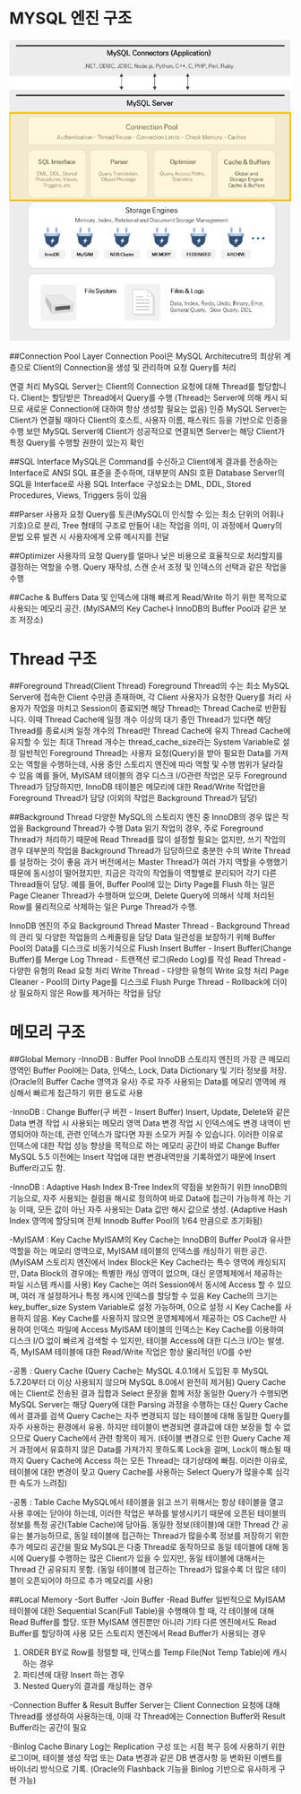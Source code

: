 # MYSQL 엔진 구조
![structer](./image/struc.PNG)

##Connection Pool Layer
Connection Pool은 MySQL Architecutre의 최상위 계층으로 Client의 Connection을 생성 및 관리하며 요청 Query를 처리

 연결 처리
  MySQL Server는 Client의 Connection 요청에 대해 Thread를 할당합니다. Client는 할당받은 Thread에서 Query를 수행
  (Thread는 Server에 의해 캐시 되므로 새로운 Connection에 대하여 항상 생성할 필요는 없음)
 인증
  MySQL Server는 Client가 연결될 때마다 Client의 호스트, 사용자 이름, 패스워드 등을 기반으로 인증을 수행
 보안
  MySQL Server에 Client가 성공적으로 연결되면 Server는 해당 Client가 특정 Query를 수행할 권한이 있는지 확인
 
##SQL Interface
MySQL은 Command를 수신하고 Client에게 결과를 전송하는 Interface로 ANSI SQL 표준을 준수하며, 대부분의 ANSI 호환 Database Server의 SQL을 Interface로 사용
SQL Interface 구성요소는 DML, DDL, Stored Procedures, Views, Triggers 등이 있음

##Parser
 사용자 요청 Query를 토큰(MySQL이 인식할 수 있는 최소 단위의 어휘나 기호)으로 분리, Tree 형태의 구조로 만들어 내는 작업을 의미, 이 과정에서 Query의 문법 오류 발견 시 사용자에게 오류 메시지를 전달

##Optimizer
 사용자의 요청 Query를 얼마나 낮은 비용으로 효율적으로 처리할지를 결정하는 역할을 수행. Query 재작성, 스캔 순서 조정 및 인덱스의 선택과 같은 작업을 수행

##Cache & Buffers
 Data 및 인덱스에 대해 빠르게 Read/Write 하기 위한 목적으로 사용되는 메모리 공간. (MyISAM의 Key Cache나 InnoDB의 Buffer Pool과 같은 보조 저장소)

# Thread 구조

##Foreground Thread(Client Thread)
 Foreground Thread의 수는 최소 MySQL Server에 접속한 Client 수만큼 존재하며, 각 Client 사용자가 요청한 Query를 처리
 사용자가 작업을 마치고 Session이 종료되면 해당 Thread는 Thread Cache로 반환됩니다. 이때 Thread Cache에 일정 개수 이상의 대기 중인 Thread가 있다면 해당 Thread를 종료시켜 일정 개수의 Thread만 Thread Cache에 유지
 Thread Cache에 유지할 수 있는 최대 Thread 개수는 thread_cache_size라는 System Variable로 설정
 일반적인 Foreground Thread는 사용자 요청(Query)을 받아 필요한 Data를 가져오는 역할을 수행하는데, 사용 중인 스토리지 엔진에 따라 역할 및 수행 범위가 달라질 수 있음
 예를 들어, MyISAM 테이블의 경우 디스크 I/O관련 작업은 모두 Foreground Thread가 담당하지만, InnoDB 테이블은 메모리에 대한 Read/Write 작업만을 Foreground Thread가 담당
 (이외의 작업은 Background Thread가 담당)

##Background Thread
 다양한 MySQL의 스토리지 엔진 중 InnoDB의 경우 많은 작업을 Background Thread가 수행
 Data 읽기 작업의 경우, 주로 Foreground Thread가 처리하기 때문에 Read Thread를 많이 설정할 필요는 없지만, 쓰기 작업의 경우 대부분의 작업을 Background Thread가 담당하므로 충분한 수의 Write Thread를 설정하는 것이 좋음
 과거 버전에서는 Master Thread가 여러 가지 역할을 수행했기 때문에 동시성이 떨어졌지만, 지금은 각각의 작업들이 역할별로 분리되어 각기 다른 Thread들이 담당. 
 예를 들어, Buffer Pool에 있는 Dirty Page를 Flush 하는 일은 Page Cleaner Thread가 수행하며 있으며, Delete Query에 의해서 삭제 처리된 Row를 물리적으로 삭제하는 일은 Purge Thread가 수행.

InnoDB 엔진의 주요 Background Thread
Master Thread	-  Background Thread의 관리 및 다양한 작업들의 스케줄링을 담당
                 Data 일관성을 보장하기 위해 Buffer Pool의 Data를 디스크로 비동기식으로 Flush
Insert Buffer -	Insert Buffer(Change Buffer)를 Merge
Log Thread	-	트랜잭션 로그(Redo Log)를 작성
Read Thread	-	다양한 유형의 Read 요청 처리
Write Thread	-	다양한 유형의 Write 요청 처리
Page Cleaner - Pool의 Dirty Page를 디스크로 Flush
Purge Thread	-	Rollback에 더이상 필요하지 않은 Row를 제거하는 작업을 담당

# 메모리 구조

##Global Memory
-InnoDB : Buffer Pool
 InnoDB 스토리지 엔진의 가장 큰 메모리 영역인 Buffer Pool에는 Data, 인덱스, Lock, Data Dictionary 및 기타 정보를 저장. (Oracle의 Buffer Cache 영역과 유사)
 주로 자주 사용되는 Data를 메모리 영역에 캐싱해서 빠르게 접근하기 위한 용도로 사용

-InnoDB : Change Buffer(구 버전 - Insert Buffer)
Insert, Update, Delete와 같은 Data 변경 작업 시 사용되는 메모리 영역
Data 변경 작업 시 인덱스에도 변경 내역이 반영되어야 하는데, 관련 인덱스가 많다면 자원 소모가 커질 수 있습니다. 이러한 이유로 인덱스에 대한 작업 성능 향상을 목적으로 하는 메모리 공간이 바로 Change Buffer
MySQL 5.5 이전에는 Insert 작업에 대한 변경내역만을 기록하였기 때문에 Insert Buffer라고도 함.

-InnoDB : Adaptive Hash Index
B-Tree Index의 약점을 보완하기 위한 InnoDB의 기능으로, 자주 사용되는 컬럼을 해시로 정의하여 바로 Data에 접근이 가능하게 하는 기능
이때, 모든 값이 아닌 자주 사용되는 Data 값만 해시 값으로 생성. (Adaptive Hash Index 영역에 할당되며 전체 Innodb Buffer Pool의 1/64 만큼으로 초기화됨)

-MyISAM : Key Cache
MyISAM의 Key Cache는 InnoDB의 Buffer Pool과 유사한 역할을 하는 메모리 영역으로, MyISAM 테이블의 인덱스를 캐싱하기 위한 공간. 
(MyISAM 스토리지 엔진에서 Index Block은 Key Cache라는 특수 영역에 캐싱되지만, Data Block의 경우에는 특별한 캐싱 영역이 없으며, 대신 운영체제에서 제공하는 파일 시스템 캐시를 사용)
Key Cache는 여러 Session에서 동시에 Access 할 수 있으며, 여러 개 설정하거나 특정 캐시에 인덱스를 할당할 수 있음
Key Cache의 크기는 key_buffer_size System Variable로 설정 가능하며, 0으로 설정 시 Key Cache를 사용하지 않음. Key Cache를 사용하지 않으면 운영체제에서 제공하는 OS Cache만 사용하여 인덱스 파일에 Access
MyISAM 테이블의 인덱스는 Key Cache를 이용하여 디스크 I/O 없이 빠르게 검색할 수 있지만, 테이블 Access에 대한 디스크 I/O는 발생. 즉, MyISAM 테이블에 대한 Read/Write 작업은 항상 물리적인 I/O를 수반

-공통 : Query Cache
 (Query Cache는 MySQL 4.0.1에서 도입된 후 MySQL 5.7.20부터 더 이상 사용되지 않으며 MySQL 8.0에서 완전히 제거됨)
Query Cache에는 Client로 전송된 결과 집합과 Select 문장을 함께 저장
동일한 Query가 수행되면 MySQL Server는 해당 Query에 대한 Parsing 과정을 수행하는 대신 Query Cache에서 결과를 검색
Query Cache는 자주 변경되지 않는 테이블에 대해 동일한 Query를 자주 사용하는 환경에서 유용. 
하지만 테이블이 변경되면 결과값에 대한 보장을 할 수 없으므로 Query Cache에서 관련 항목이 제거.
(테이블 변경으로 인한 Query Cache 제거 과정에서 유효하지 않은 Data를 가져가지 못하도록 Lock을 걸며, Lock이 해소될 때까지 Query Cache에 Access 하는 모든 Thread는 대기상태에 빠짐.
 이러한 이유로, 테이블에 대한 변경이 잦고 Query Cache를 사용하는 Select Query가 많을수록 심각한 속도가 느려짐)

-공통 : Table Cache
MySQL에서 테이블을 읽고 쓰기 위해서는 항상 테이블을 열고 사용 후에는 닫아야 하는데, 이러한 작업은 부하를 발생시키기 때문에 오픈된 테이블의 정보를 특정 공간(Table Cache)에 담아둠.
동일한 정보(테이블)에 대한 Thread 간 공유는 불가능하므로, 동일 테이블에 접근하는 Thread가 많을수록 정보를 저장하기 위한 추가 메모리 공간을 필요
MySQL은 다중 Thread로 동작하므로 동일 테이블에 대해 동시에 Query를 수행하는 많은 Client가 있을 수 있지만, 동일 테이블에 대해서는 Thread 간 공유되지 못함.
(동일 테이블에 접근하는 Thread가 많을수록 더 많은 테이블이 오픈되어야 하므로 추가 메모리를 사용)

##Local Memory
-Sort Buffer
-Join Buffer
-Read Buffer
일반적으로 MyISAM 테이블에 대한 Sequential Scan(Full Table)을 수행해야 할 때, 각 테이블에 대해 Read Buffer를 할당.
또한 MyISAM 엔진뿐만 아니라 기타 다른 엔진에서도 Read Buffer를 할당하여 사용
 모든 스토리지 엔진에서 Read Buffer가 사용되는 경우
  1. ORDER BY로 Row를 정렬할 때, 인덱스를 Temp File(Not Temp Table)에 캐시 하는 경우
  2. 파티션에 대량 Insert 하는 경우
  3. Nested Query의 결과를 캐싱하는 경우

-Connection Buffer & Result Buffer
Server는 Client Connection 요청에 대해 Thread를 생성하여 사용하는데, 이때 각 Thread에는 Connection Buffer와 Result Buffer라는 공간이 필요

-Binlog Cache
Binary Log는 Replication 구성 또는 시점 복구 등에 사용하기 위한 로그이며, 테이블 생성 작업 또는 Data 변경과 같은 DB 변경사항 등 변화된 이벤트를 바이너리 방식으로 기록. 
(Oracle의 Flashback 기능을 Binlog 기반으로 유사하게 구현 가능)

